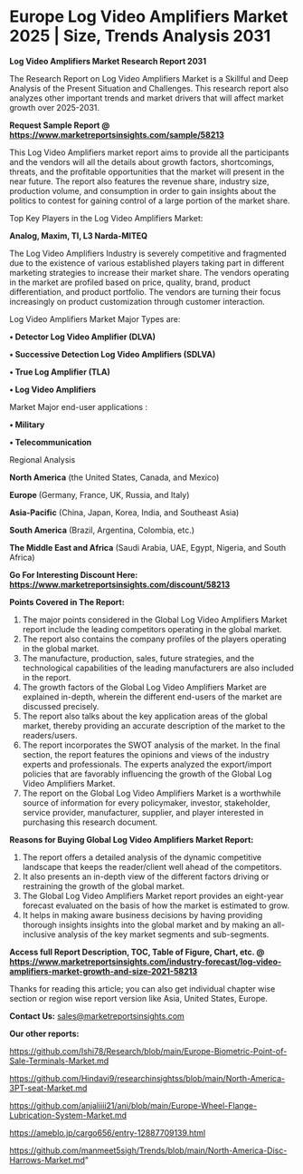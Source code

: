 # Europe Log Video Amplifiers Market 2025 | Size, Trends Analysis 2031

<strong>Log Video Amplifiers Market Research Report 2031</strong>

The Research Report on Log Video Amplifiers Market is a Skillful and Deep Analysis of the Present Situation and Challenges. This research report also analyzes other important trends and market drivers that will affect market growth over 2025-2031.

<strong>Request Sample Report @ <a href=https://www.marketreportsinsights.com/sample/58213>https://www.marketreportsinsights.com/sample/58213</a></strong>

This Log Video Amplifiers market report aims to provide all the participants and the vendors will all the details about growth factors, shortcomings, threats, and the profitable opportunities that the market will present in the near future. The report also features the revenue share, industry size, production volume, and consumption in order to gain insights about the politics to contest for gaining control of a large portion of the market share.

Top Key Players in the Log Video Amplifiers Market:

<strong>Analog, Maxim, TI, L3 Narda-MITEQ</strong>

The Log Video Amplifiers Industry is severely competitive and fragmented due to the existence of various established players taking part in different marketing strategies to increase their market share. The vendors operating in the market are profiled based on price, quality, brand, product differentiation, and product portfolio. The vendors are turning their focus increasingly on product customization through customer interaction.

Log Video Amplifiers Market Major Types are:

<strong>• Detector Log Video Amplifier (DLVA)

• Successive Detection Log Video Amplifiers (SDLVA)

• True Log Amplifier (TLA)

• Log Video Amplifiers</strong>

Market Major end-user applications :

<strong>• Military

• Telecommunication</strong>

Regional Analysis

</u><strong><b>North America</b></strong> (the United States, Canada, and Mexico)

<strong><b>Europe </b></strong>(Germany, France, UK, Russia, and Italy)

<strong><b>Asia-Pacific</b></strong> (China, Japan, Korea, India, and Southeast Asia)

<strong><b>South America</b></strong> (Brazil, Argentina, Colombia, etc.)

<strong><b>The Middle East and Africa</b></strong> (Saudi Arabia, UAE, Egypt, Nigeria, and South Africa)

<strong>Go For Interesting Discount Here: <a href=https://www.marketreportsinsights.com/discount/58213>https://www.marketreportsinsights.com/discount/58213</a></strong>

<strong>Points Covered in The Report:</strong>
<ol>
  <li>The major points considered in the Global Log Video Amplifiers Market report include the leading competitors operating in the global market.</li>
  <li>The report also contains the company profiles of the players operating in the global market.</li>
  <li>The manufacture, production, sales, future strategies, and the technological capabilities of the leading manufacturers are also included in the report.</li>
  <li>The growth factors of the Global Log Video Amplifiers Market are explained in-depth, wherein the different end-users of the market are discussed precisely.</li>
  <li>The report also talks about the key application areas of the global market, thereby providing an accurate description of the market to the readers/users.</li>
  <li>The report incorporates the SWOT analysis of the market. In the final section, the report features the opinions and views of the industry experts and professionals. The experts analyzed the export/import policies that are favorably influencing the growth of the Global Log Video Amplifiers Market.</li>
  <li>The report on the Global Log Video Amplifiers Market is a worthwhile source of information for every policymaker, investor, stakeholder, service provider, manufacturer, supplier, and player interested in purchasing this research document.</li>
</ol>
<strong>Reasons for Buying Global Log Video Amplifiers Market Report:</strong>

<ol>
  <li>The report offers a detailed analysis of the dynamic competitive landscape that keeps the reader/client well ahead of the competitors.</li>
  <li>It also presents an in-depth view of the different factors driving or restraining the growth of the global market.</li>
  <li>The Global Log Video Amplifiers Market report provides an eight-year forecast evaluated on the basis of how the market is estimated to grow.</li>
  <li>It helps in making aware business decisions by having providing thorough insights insights into the global market and by making an all-inclusive analysis of the key market segments and sub-segments.</li>
</ol>
<strong>Access full Report Description, TOC, Table of Figure, Chart, etc. @ <a href=https://www.marketreportsinsights.com/industry-forecast/log-video-amplifiers-market-growth-and-size-2021-58213>https://www.marketreportsinsights.com/industry-forecast/log-video-amplifiers-market-growth-and-size-2021-58213</a></strong>


Thanks for reading this article; you can also get individual chapter wise section or region wise report version like Asia, United States, Europe.

<strong>Contact Us:</strong>
sales@marketreportsinsights.com

<strong>Our other reports:</strong>

<a href=https://github.com/Ishi78/Research/blob/main/Europe-Biometric-Point-of-Sale-Terminals-Market.md>https://github.com/Ishi78/Research/blob/main/Europe-Biometric-Point-of-Sale-Terminals-Market.md</a>

<a href=https://github.com/Hindavi9/researchinsightss/blob/main/North-America-3PT-seat-Market.md>https://github.com/Hindavi9/researchinsightss/blob/main/North-America-3PT-seat-Market.md</a>

<a href=https://github.com/anjaliiii21/ani/blob/main/Europe-Wheel-Flange-Lubrication-System-Market.md>https://github.com/anjaliiii21/ani/blob/main/Europe-Wheel-Flange-Lubrication-System-Market.md</a>

<a href=https://ameblo.jp/cargo656/entry-12887709139.html>https://ameblo.jp/cargo656/entry-12887709139.html</a>

<a href=https://github.com/manmeet5sigh/Trends/blob/main/North-America-Disc-Harrows-Market.md>https://github.com/manmeet5sigh/Trends/blob/main/North-America-Disc-Harrows-Market.md</a>"
